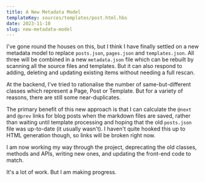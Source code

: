 ```yaml
---
title: A New Metadata Model
templateKey: sources/templates/post.html.hbs
date: 2023-11-10
slug: new-metadata-model
---
```

I've gone round the houses on this, but I think I have finally settled on a new metadata model to replace `posts.json`, `pages.json` and `templates.json`. All three will be combined in a new `metadata.json` file which can be rebuilt by scanning all the source files and templates. But it can also respond to adding, deleting and updating existing items without needing a full rescan.

At the backend, I've tried to rationalise the number of same-but-different classes which represent a Page, Post or Template. But for a variety of reasons, there are still some near-duplicates.

The primary benefit of this new approach is that I can calculate the `@next` and `@prev` links for blog posts when the markdown files are saved, rather than waiting until template processing and hoping that the old `posts.json` file was up-to-date (it usually wasn't). I haven't quite hooked this up to HTML generation though, so links will be broken right now.

I am now working my way through the project, deprecating the old classes, methods and APIs, writing new ones, and updating the front-end code to match.

It's a lot of work. But I am making progress.

